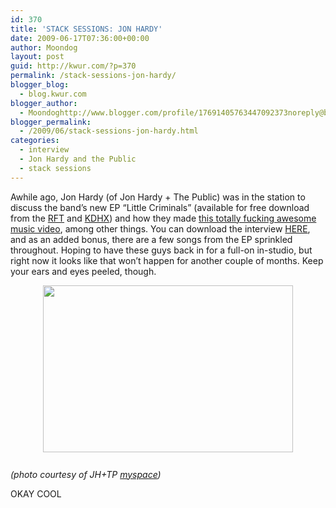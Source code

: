 ```yaml
---
id: 370
title: 'STACK SESSIONS: JON HARDY'
date: 2009-06-17T07:36:00+00:00
author: Moondog
layout: post
guid: http://kwur.com/?p=370
permalink: /stack-sessions-jon-hardy/
blogger_blog:
  - blog.kwur.com
blogger_author:
  - Moondoghttp://www.blogger.com/profile/17691405763447092373noreply@blogger.com
blogger_permalink:
  - /2009/06/stack-sessions-jon-hardy.html
categories:
  - interview
  - Jon Hardy and the Public
  - stack sessions
---
```

<div class="pf-content">
  <p>
    Awhile ago, Jon Hardy (of Jon Hardy + The Public) was in the station to discuss the band’s new EP “Little Criminals” (available for free download from the <a href="http://blogs.riverfronttimes.com/atoz/2009/06/jon_hardy_public_ep_randy_newman_mp3_covers_white_rabbits_free_video_little_criminals_short_people.php">RFT</a> and <a href="http://kdhx.org/blog/2009/06/01/exclusive-download-jon-hardy-the-public-cover-randy-newman/">KDHX</a>) and how they made <a href="http://vimeo.com/4951058">this totally fucking awesome music video</a>, among other things. You can download the interview <a href="http://www.megaupload.com/?d=ERE2J3V1">HERE</a>, and as an added bonus, there are a few songs from the EP sprinkled throughout. Hoping to have these guys back in for a full-on in-studio, but right now it looks like that won’t happen for another couple of months. Keep your ears and eyes peeled, though.
  </p>
  
  <p>
    <a onblur="try {parent.deselectBloggerImageGracefully();} catch(e) {}" href="http://www.kwur.com/blog/uploaded_images/jonhardymyspacepic-726288.jpg"><img style="margin: 0px auto 10px; display: block; text-align: center; cursor: pointer; width: 400px; height: 267px;" src="http://www.kwur.com/blog/uploaded_images/jonhardymyspacepic-726283.jpg" alt="" border="0" /></a><br /><span style="font-style:italic;">(photo courtesy of JH+TP <a href="http://www.myspace.com/jonhardy">myspace</a>)</span>
  </p>
  
  <p>
    OKAY COOL
  </p>
</div>